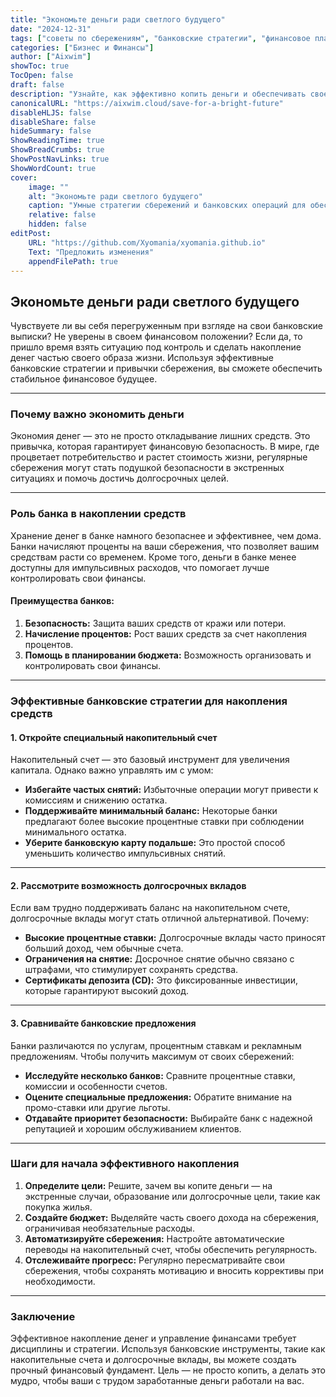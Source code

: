 ```yaml
---
title: "Экономьте деньги ради светлого будущего"
date: "2024-12-31"
tags: ["советы по сбережениям", "банковские стратегии", "финансовое планирование", "управление деньгами", "планирование будущего"]
categories: ["Бизнес и Финансы"]
author: ["Aixwim"]
showToc: true
TocOpen: false
draft: false
description: "Узнайте, как эффективно копить деньги и обеспечивать свое финансовое будущее с помощью умных банковских стратегий и дисциплинированных привычек сбережения."
canonicalURL: "https://aixwim.cloud/save-for-a-bright-future"
disableHLJS: false
disableShare: false
hideSummary: false
ShowReadingTime: true
ShowBreadCrumbs: true
ShowPostNavLinks: true
ShowWordCount: true
cover:
    image: ""
    alt: "Экономьте ради светлого будущего"
    caption: "Умные стратегии сбережений и банковских операций для обеспечения финансового будущего."
    relative: false
    hidden: false
editPost:
    URL: "https://github.com/Xyomania/xyomania.github.io"
    Text: "Предложить изменения"
    appendFilePath: true
---
```


## Экономьте деньги ради светлого будущего  

Чувствуете ли вы себя перегруженным при взгляде на свои банковские выписки? Не уверены в своем финансовом положении? Если да, то пришло время взять ситуацию под контроль и сделать накопление денег частью своего образа жизни. Используя эффективные банковские стратегии и привычки сбережения, вы сможете обеспечить стабильное финансовое будущее.  

---

### **Почему важно экономить деньги**  

Экономия денег — это не просто откладывание лишних средств. Это привычка, которая гарантирует финансовую безопасность. В мире, где процветает потребительство и растет стоимость жизни, регулярные сбережения могут стать подушкой безопасности в экстренных ситуациях и помочь достичь долгосрочных целей.  

---

### **Роль банка в накоплении средств**  

Хранение денег в банке намного безопаснее и эффективнее, чем дома. Банки начисляют проценты на ваши сбережения, что позволяет вашим средствам расти со временем. Кроме того, деньги в банке менее доступны для импульсивных расходов, что помогает лучше контролировать свои финансы.  

#### **Преимущества банков:**  
1. **Безопасность:** Защита ваших средств от кражи или потери.  
2. **Начисление процентов:** Рост ваших средств за счет накопления процентов.  
3. **Помощь в планировании бюджета:** Возможность организовать и контролировать свои финансы.  

---

### **Эффективные банковские стратегии для накопления средств**  

#### **1. Откройте специальный накопительный счет**  

Накопительный счет — это базовый инструмент для увеличения капитала. Однако важно управлять им с умом:  
- **Избегайте частых снятий:** Избыточные операции могут привести к комиссиям и снижению остатка.  
- **Поддерживайте минимальный баланс:** Некоторые банки предлагают более высокие процентные ставки при соблюдении минимального остатка.  
- **Уберите банковскую карту подальше:** Это простой способ уменьшить количество импульсивных снятий.  

---

#### **2. Рассмотрите возможность долгосрочных вкладов**  

Если вам трудно поддерживать баланс на накопительном счете, долгосрочные вклады могут стать отличной альтернативой. Почему:  
- **Высокие процентные ставки:** Долгосрочные вклады часто приносят больший доход, чем обычные счета.  
- **Ограничения на снятие:** Досрочное снятие обычно связано с штрафами, что стимулирует сохранять средства.  
- **Сертификаты депозита (CD):** Это фиксированные инвестиции, которые гарантируют высокий доход.  

---

#### **3. Сравнивайте банковские предложения**  

Банки различаются по услугам, процентным ставкам и рекламным предложениям. Чтобы получить максимум от своих сбережений:  
- **Исследуйте несколько банков:** Сравните процентные ставки, комиссии и особенности счетов.  
- **Оцените специальные предложения:** Обратите внимание на промо-ставки или другие льготы.  
- **Отдавайте приоритет безопасности:** Выбирайте банк с надежной репутацией и хорошим обслуживанием клиентов.  

---

### **Шаги для начала эффективного накопления**  

1. **Определите цели:** Решите, зачем вы копите деньги — на экстренные случаи, образование или долгосрочные цели, такие как покупка жилья.  
2. **Создайте бюджет:** Выделяйте часть своего дохода на сбережения, ограничивая необязательные расходы.  
3. **Автоматизируйте сбережения:** Настройте автоматические переводы на накопительный счет, чтобы обеспечить регулярность.  
4. **Отслеживайте прогресс:** Регулярно пересматривайте свои сбережения, чтобы сохранять мотивацию и вносить коррективы при необходимости.  

---

### **Заключение**  

Эффективное накопление денег и управление финансами требует дисциплины и стратегии. Используя банковские инструменты, такие как накопительные счета и долгосрочные вклады, вы можете создать прочный финансовый фундамент. Цель — не просто копить, а делать это мудро, чтобы ваши с трудом заработанные деньги работали на вас.  
